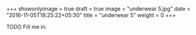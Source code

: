 +++
showonlyimage = true
draft = true
image = "underwear 5.jpg"
date = "2016-11-05T18:25:22+05:30"
title = "underwear 5"
weight = 0
+++

TODO Fill me in.

